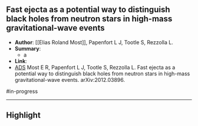 ## Fast ejecta as a potential way to distinguish black holes from neutron stars in high-mass gravitational-wave events

- **Author**: [[Elias Roland Most]], Papenfort L J, Tootle S, Rezzolla L.
- **Summary**:
	- a
- **Link**: 
- [ADS](https://ui.adsabs.harvard.edu/abs/2020arXiv201203896M) Most E R, Papenfort L J, Tootle S, Rezzolla L. Fast ejecta as a potential way to distinguish black holes from neutron stars in high-mass gravitational-wave events. arXiv:2012.03896.

#in-progress 
___

## Highlight